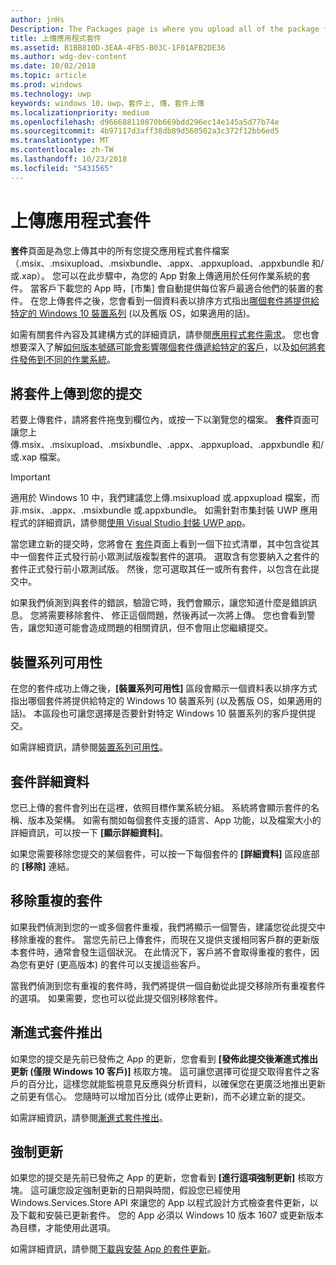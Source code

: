 ```yaml
---
author: jnHs
Description: The Packages page is where you upload all of the package files (.appxupload, .appx, .appxbundle, and/or .xap) for the app that you're submitting.
title: 上傳應用程式套件
ms.assetid: B1BB810D-3EAA-4FB5-B03C-1F01AFB2DE36
ms.author: wdg-dev-content
ms.date: 10/02/2018
ms.topic: article
ms.prod: windows
ms.technology: uwp
keywords: windows 10，uwp，套件上, 傳，套件上傳
ms.localizationpriority: medium
ms.openlocfilehash: d966688110870b669bdd296ec14e145a5d77b74e
ms.sourcegitcommit: 4b97117d3aff38db89d560502a3c372f12bb6ed5
ms.translationtype: MT
ms.contentlocale: zh-TW
ms.lasthandoff: 10/23/2018
ms.locfileid: "5431565"
---
```

# <a name="upload-app-packages"></a>上傳應用程式套件

**套件**頁面是為您上傳其中的所有您提交應用程式套件檔案 （.msix、.msixupload、.msixbundle、.appx、.appxupload、.appxbundle 和/或.xap）。 您可以在此步驟中，為您的 App 對象上傳適用於任何作業系統的套件。 當客戶下載您的 App 時，[市集] 會自動提供每位客戶最適合他們的裝置的套件。 在您上傳套件之後，您會看到一個資料表以排序方式指出[哪個套件將提供給特定的 Windows 10 裝置系列](#device-family-availability) (以及舊版 OS，如果適用的話)。

如需有關套件內容及其建構方式的詳細資訊，請參閱[應用程式套件需求](app-package-requirements.md)。 您也會想要深入了解[如何版本號碼可能會影響哪個套件傳遞給特定的客戶](package-version-numbering.md)，以及[如何將套件發佈到不同的作業系統](guidance-for-app-package-management.md)。

## <a name="uploading-packages-to-your-submission"></a>將套件上傳到您的提交

若要上傳套件，請將套件拖曳到欄位內，或按一下以瀏覽您的檔案。 **套件**頁面可讓您上傳.msix、.msixupload、.msixbundle、.appx、.appxupload、.appxbundle 和/或.xap 檔案。

> [!IMPORTANT]
> 適用於 Windows 10 中，我們建議您上傳.msixupload 或.appxupload 檔案，而非.msix、.appx、.msixbundle 或.appxbundle。  如需針對市集封裝 UWP 應用程式的詳細資訊，請參閱[使用 Visual Studio 封裝 UWP app](../packaging/packaging-uwp-apps.md)。

當您建立新的提交時，您將會在 [套件](package-flights.md)頁面上看到一個下拉式清單，其中包含從其中一個套件正式發行前小眾測試版複製套件的選項。 選取含有您要納入之套件的套件正式發行前小眾測試版。 然後，您可選取其任一或所有套件，以包含在此提交中。

如果我們偵測到與套件的錯誤，驗證它時，我們會顯示，讓您知道什麼是錯誤訊息。 您將需要移除套件、 修正這個問題，然後再試一次將上傳。 您也會看到警告，讓您知道可能會造成問題的相關資訊，但不會阻止您繼續提交。


## <a name="device-family-availability"></a>裝置系列可用性

在您的套件成功上傳之後，**\[裝置系列可用性\]** 區段會顯示一個資料表以排序方式指出哪個套件將提供給特定的 Windows 10 裝置系列 (以及舊版 OS，如果適用的話)。 本區段也可讓您選擇是否要針對特定 Windows 10 裝置系列的客戶提供提交。

如需詳細資訊，請參閱[裝置系列可用性](device-family-availability.md)。


## <a name="package-details"></a>套件詳細資料

您已上傳的套件會列出在這裡，依照目標作業系統分組。 系統將會顯示套件的名稱、版本及架構。 如需有關如每個套件支援的語言、App 功能，以及檔案大小的詳細資訊，可以按一下 **\[顯示詳細資料\]**。

如果您需要移除您提交的某個套件，可以按一下每個套件的 **\[詳細資料\]** 區段底部的 **\[移除\]** 連結。


## <a name="removing-redundant-packages"></a>移除重複的套件

如果我們偵測到您的一或多個套件重複，我們將顯示一個警告，建議您從此提交中移除重複的套件。 當您先前已上傳套件，而現在又提供支援相同客戶群的更新版本套件時，通常會發生這個狀況。 在此情況下，客戶將不會取得重複的套件，因為您有更好 (更高版本) 的套件可以支援這些客戶。

當我們偵測到您有重複的套件時，我們將提供一個自動從此提交移除所有重複套件的選項。 如果需要，您也可以從此提交個別移除套件。


## <a name="gradual-package-rollout"></a>漸進式套件推出

如果您的提交是先前已發佈之 App 的更新，您會看到 **\[發佈此提交後漸進式推出更新 (僅限 Windows 10 客戶)\]** 核取方塊。 這可讓您選擇可從提交取得套件之客戶的百分比，這樣您就能監視意見反應與分析資料，以確保您在更廣泛地推出更新之前更有信心。 您隨時可以增加百分比 (或停止更新)，而不必建立新的提交。 

如需詳細資訊，請參閱[漸進式套件推出](gradual-package-rollout.md)。


## <a name="mandatory-update"></a>強制更新

如果您的提交是先前已發佈之 App 的更新，您會看到 **\[進行這項強制更新\]** 核取方塊。 這可讓您設定強制更新的日期與時間，假設您已經使用 Windows.Services.Store API 來讓您的 App 以程式設計方式檢查套件更新，以及下載和安裝已更新套件。 您的 App 必須以 Windows 10 版本 1607 或更新版本為目標，才能使用此選項。

如需詳細資訊，請參閱[下載與安裝 App 的套件更新](../packaging/self-install-package-updates.md)。

 




